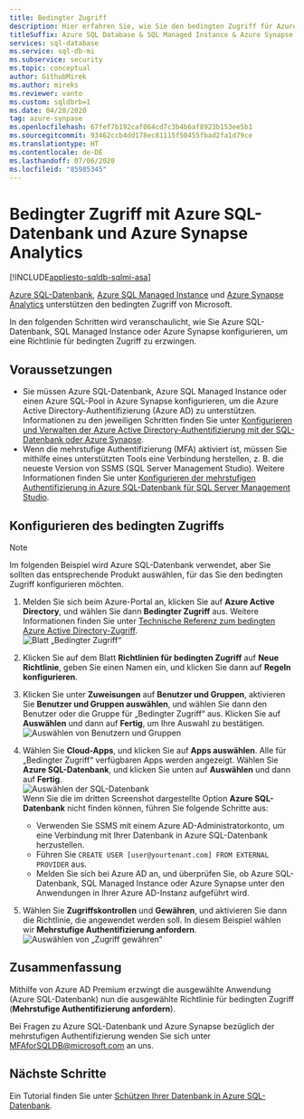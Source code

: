 ```yaml
---
title: Bedingter Zugriff
description: Hier erfahren Sie, wie Sie den bedingten Zugriff für Azure SQL-Datenbank, Azure SQL Managed Instance und Azure Synapse Analytics konfigurieren.
titleSuffix: Azure SQL Database & SQL Managed Instance & Azure Synapse Analytics
services: sql-database
ms.service: sql-db-mi
ms.subservice: security
ms.topic: conceptual
author: GithubMirek
ms.author: mireks
ms.reviewer: vanto
ms.custom: sqldbrb=1
ms.date: 04/28/2020
tag: azure-synpase
ms.openlocfilehash: 67fef7b192caf064cd7c3b4b6af8923b153ee5b1
ms.sourcegitcommit: 93462ccb4dd178ec81115f50455fbad2fa1d79ce
ms.translationtype: HT
ms.contentlocale: de-DE
ms.lasthandoff: 07/06/2020
ms.locfileid: "85985345"
---
```

# <a name="conditional-access-with-azure-sql-database-and-azure-synapse-analytics"></a>Bedingter Zugriff mit Azure SQL-Datenbank und Azure Synapse Analytics

[!INCLUDE[appliesto-sqldb-sqlmi-asa](../includes/appliesto-sqldb-sqlmi-asa.md)]

[Azure SQL-Datenbank](sql-database-paas-overview.md), [Azure SQL Managed Instance](../managed-instance/sql-managed-instance-paas-overview.md) und [Azure Synapse Analytics](../../synapse-analytics/sql-data-warehouse/sql-data-warehouse-overview-what-is.md) unterstützen den bedingten Zugriff von Microsoft.

In den folgenden Schritten wird veranschaulicht, wie Sie Azure SQL-Datenbank, SQL Managed Instance oder Azure Synapse konfigurieren, um eine Richtlinie für bedingten Zugriff zu erzwingen.  

## <a name="prerequisites"></a>Voraussetzungen

- Sie müssen Azure SQL-Datenbank, Azure SQL Managed Instance oder einen Azure SQL-Pool in Azure Synapse konfigurieren, um die Azure Active Directory-Authentifizierung (Azure AD) zu unterstützen. Informationen zu den jeweiligen Schritten finden Sie unter [Konfigurieren und Verwalten der Azure Active Directory-Authentifizierung mit der SQL-Datenbank oder Azure Synapse](authentication-aad-configure.md).  
- Wenn die mehrstufige Authentifizierung (MFA) aktiviert ist, müssen Sie mithilfe eines unterstützten Tools eine Verbindung herstellen, z. B. die neueste Version von SSMS (SQL Server Management Studio). Weitere Informationen finden Sie unter [Konfigurieren der mehrstufigen Authentifizierung in Azure SQL-Datenbank für SQL Server Management Studio](authentication-mfa-ssms-configure.md).  

## <a name="configure-conditional-access"></a>Konfigurieren des bedingten Zugriffs

> [!NOTE]
> Im folgenden Beispiel wird Azure SQL-Datenbank verwendet, aber Sie sollten das entsprechende Produkt auswählen, für das Sie den bedingten Zugriff konfigurieren möchten.

1. Melden Sie sich beim Azure-Portal an, klicken Sie auf **Azure Active Directory**, und wählen Sie dann **Bedingter Zugriff** aus. Weitere Informationen finden Sie unter [Technische Referenz zum bedingten Azure Active Directory-Zugriff](https://docs.microsoft.com/azure/active-directory/active-directory-conditional-access-technical-reference).  
   ![Blatt „Bedingter Zugriff“](./media/conditional-access-configure/conditional-access-blade.png)

2. Klicken Sie auf dem Blatt **Richtlinien für bedingten Zugriff** auf **Neue Richtlinie**, geben Sie einen Namen ein, und klicken Sie dann auf **Regeln konfigurieren**.  
3. Klicken Sie unter **Zuweisungen** auf **Benutzer und Gruppen**, aktivieren Sie **Benutzer und Gruppen auswählen**, und wählen Sie dann den Benutzer oder die Gruppe für „Bedingter Zugriff“ aus. Klicken Sie auf **Auswählen** und dann auf **Fertig**, um Ihre Auswahl zu bestätigen.  
   ![Auswählen von Benutzern und Gruppen](./media/conditional-access-configure/select-users-and-groups.png)  

4. Wählen Sie **Cloud-Apps**, und klicken Sie auf **Apps auswählen**. Alle für „Bedingter Zugriff“ verfügbaren Apps werden angezeigt. Wählen Sie **Azure SQL-Datenbank**, und klicken Sie unten auf **Auswählen** und dann auf **Fertig**.  
   ![Auswählen der SQL-Datenbank](./media/conditional-access-configure/select-sql-database.png)  
   Wenn Sie die im dritten Screenshot dargestellte Option **Azure SQL-Datenbank** nicht finden können, führen Sie folgende Schritte aus:
   - Verwenden Sie SSMS mit einem Azure AD-Administratorkonto, um eine Verbindung mit Ihrer Datenbank in Azure SQL-Datenbank herzustellen.  
   - Führen Sie `CREATE USER [user@yourtenant.com] FROM EXTERNAL PROVIDER` aus.  
   - Melden Sie sich bei Azure AD an, und überprüfen Sie, ob Azure SQL-Datenbank, SQL Managed Instance oder Azure Synapse unter den Anwendungen in Ihrer Azure AD-Instanz aufgeführt wird.  

5. Wählen Sie **Zugriffskontrollen** und **Gewähren**, und aktivieren Sie dann die Richtlinie, die angewendet werden soll. In diesem Beispiel wählen wir **Mehrstufige Authentifizierung anfordern**.  
   ![Auswählen von „Zugriff gewähren“](./media/conditional-access-configure/grant-access.png)  

## <a name="summary"></a>Zusammenfassung

Mithilfe von Azure AD Premium erzwingt die ausgewählte Anwendung (Azure SQL-Datenbank) nun die ausgewählte Richtlinie für bedingten Zugriff (**Mehrstufige Authentifizierung anfordern**).

Bei Fragen zu Azure SQL-Datenbank und Azure Synapse bezüglich der mehrstufigen Authentifizierung wenden Sie sich unter <MFAforSQLDB@microsoft.com> an uns.  

## <a name="next-steps"></a>Nächste Schritte  

Ein Tutorial finden Sie unter [Schützen Ihrer Datenbank in Azure SQL-Datenbank](secure-database-tutorial.md).
